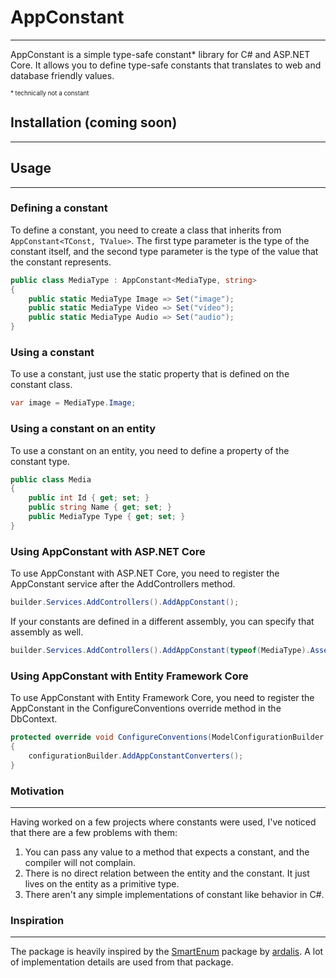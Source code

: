 # AppConstant
___
AppConstant is a simple type-safe constant* library for C# and ASP.NET Core.
It allows you to define type-safe constants that translates to web and database friendly values.

<sub><sub>* technically not a constant</sub></sub>

## Installation (coming soon)
___

[//]: # (AppConstant is available on NuGet. Install it using the following command:)

[//]: # ()
[//]: # (    dotnet add package AppConstant.AspNetCore)

[//]: # ()
[//]: # (Planning on using it together with Entity Framework Core? Install the following package as well:)

[//]: # ()
[//]: # (    dotnet add package AppConstant.EntityFrameworkCore)

[//]: # ()
[//]: # (Or just planning on using it in a C# project? Install the following package:)

[//]: # ()
[//]: # (    dotnet add package AppConstant)

## Usage
___

### Defining a constant

To define a constant, you need to create a class that inherits from `AppConstant<TConst, TValue>`.
The first type parameter is the type of the constant itself, and the second type parameter is the type of the value that the constant represents.

```csharp
public class MediaType : AppConstant<MediaType, string>
{
    public static MediaType Image => Set("image");
    public static MediaType Video => Set("video");
    public static MediaType Audio => Set("audio");
}
```

### Using a constant

To use a constant, just use the static property that is defined on the constant class.

```csharp
var image = MediaType.Image;
```

### Using a constant on an entity

To use a constant on an entity, you need to define a property of the constant type.

```csharp
public class Media
{
    public int Id { get; set; }
    public string Name { get; set; }
    public MediaType Type { get; set; }
}
```


### Using AppConstant with ASP.NET Core

To use AppConstant with ASP.NET Core, you need to register the AppConstant service after the AddControllers method.

```csharp
builder.Services.AddControllers().AddAppConstant();
```

If your constants are defined in a different assembly, you can specify that assembly as well.

```csharp
builder.Services.AddControllers().AddAppConstant(typeof(MediaType).Assembly);
```


### Using AppConstant with Entity Framework Core

To use AppConstant with Entity Framework Core, you need to register the AppConstant in the ConfigureConventions override method in the DbContext.

```csharp
protected override void ConfigureConventions(ModelConfigurationBuilder configurationBuilder)
{
    configurationBuilder.AddAppConstantConverters();
}
```

### Motivation
___

Having worked on a few projects where constants were used, I've noticed that there are a few problems with them:

1. You can pass any value to a method that expects a constant, and the compiler will not complain.
2. There is no direct relation between the entity and the constant. It just lives on the entity as a primitive type.
3. There aren't any simple implementations of constant like behavior in C#.

### Inspiration
___
The package is heavily inspired by the [SmartEnum](https://github.com/ardalis/SmartEnum) package by [ardalis](https://github.com/ardalis). A lot of implementation details are used from that package.